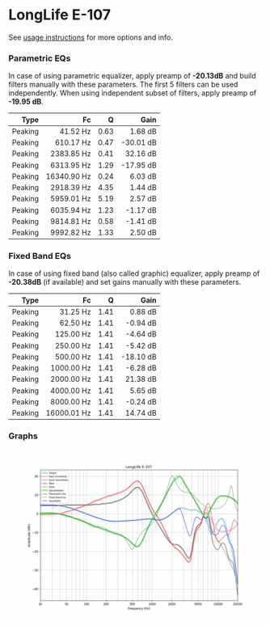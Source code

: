 # LongLife E-107
See [usage instructions](https://github.com/jaakkopasanen/AutoEq#usage) for more options and info.

### Parametric EQs
In case of using parametric equalizer, apply preamp of **-20.13dB** and build filters manually
with these parameters. The first 5 filters can be used independently.
When using independent subset of filters, apply preamp of **-19.95 dB**.

| Type    | Fc          |    Q | Gain      |
|--------:|------------:|-----:|----------:|
| Peaking | 41.52 Hz    | 0.63 | 1.68 dB   |
| Peaking | 610.17 Hz   | 0.47 | -30.01 dB |
| Peaking | 2383.85 Hz  | 0.41 | 32.16 dB  |
| Peaking | 6313.95 Hz  | 1.29 | -17.95 dB |
| Peaking | 16340.90 Hz | 0.24 | 6.03 dB   |
| Peaking | 2918.39 Hz  | 4.35 | 1.44 dB   |
| Peaking | 5959.01 Hz  | 5.19 | 2.57 dB   |
| Peaking | 6035.94 Hz  | 1.23 | -1.17 dB  |
| Peaking | 9814.81 Hz  | 0.58 | -1.41 dB  |
| Peaking | 9992.82 Hz  | 1.33 | 2.50 dB   |

### Fixed Band EQs
In case of using fixed band (also called graphic) equalizer, apply preamp of **-20.38dB**
(if available) and set gains manually with these parameters.

| Type    | Fc          |    Q | Gain      |
|--------:|------------:|-----:|----------:|
| Peaking | 31.25 Hz    | 1.41 | 0.88 dB   |
| Peaking | 62.50 Hz    | 1.41 | -0.94 dB  |
| Peaking | 125.00 Hz   | 1.41 | -4.64 dB  |
| Peaking | 250.00 Hz   | 1.41 | -5.42 dB  |
| Peaking | 500.00 Hz   | 1.41 | -18.10 dB |
| Peaking | 1000.00 Hz  | 1.41 | -6.28 dB  |
| Peaking | 2000.00 Hz  | 1.41 | 21.38 dB  |
| Peaking | 4000.00 Hz  | 1.41 | 5.65 dB   |
| Peaking | 8000.00 Hz  | 1.41 | -0.24 dB  |
| Peaking | 16000.01 Hz | 1.41 | 14.74 dB  |

### Graphs
![](./LongLife%20E-107.png)